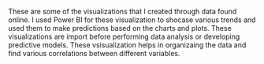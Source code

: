 These are some of the visualizations that I created through data found online.
I used Power BI for these visualization to shocase various trends and used them to make predictions based on the charts and plots. 
These visualizations are import before performing data analysis or developing predictive models. These vsisualization helps in organizaing the data and find various correlations between different variables.
